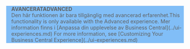 <blockquote STYLE="background: #81BEF7;border-left:None"><span data-ttu-id="69c29-101"><b>AVANCERAT</b></span><span class="sxs-lookup"><span data-stu-id="69c29-101"><b>ADVANCED</b></span></span><br /><span data-ttu-id="69c29-102">Den här funktionen är bara tillgänglig med avancerad erfarenhet.</span><span class="sxs-lookup"><span data-stu-id="69c29-102">This functionality is only available with the Advanced experience.</span></span> <span data-ttu-id="69c29-103">Mer information finns i [Anpassa din upplevelse av Business Central](../ui-experiences.md) </span><span class="sxs-lookup"><span data-stu-id="69c29-103">For more information, see [Customizing Your Business Central Experience](../ui-experiences.md) </span></span></blockquote>
